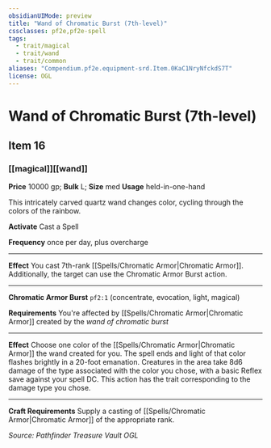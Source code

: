 ```yaml
---
obsidianUIMode: preview
title: "Wand of Chromatic Burst (7th-level)"
cssclasses: pf2e,pf2e-spell
tags:
  - trait/magical
  - trait/wand
  - trait/common
aliases: "Compendium.pf2e.equipment-srd.Item.0KaC1NryNfckdS7T"
license: OGL
---
```

# Wand of Chromatic Burst (7th-level)
## Item 16
### [[magical]][[wand]]


**Price** 10000 gp; 
**Bulk** L; **Size** med
**Usage** held-in-one-hand

This intricately carved quartz wand changes color, cycling through the colors of the rainbow.

**Activate** Cast a Spell

**Frequency** once per day, plus overcharge

* * *

**Effect** You cast 7th-rank [[Spells/Chromatic Armor|Chromatic Armor]]. Additionally, the target can use the Chromatic Armor Burst action.

* * *

**Chromatic Armor Burst** `pf2:1` (concentrate, evocation, light, magical)

**Requirements** You're affected by [[Spells/Chromatic Armor|Chromatic Armor]] created by the _wand of chromatic burst_

* * *

**Effect** Choose one color of the [[Spells/Chromatic Armor|Chromatic Armor]] the wand created for you. The spell ends and light of that color flashes brightly in a 20-foot emanation. Creatures in the area take 8d6 damage of the type associated with the color you chose, with a basic Reflex save against your spell DC. This action has the trait corresponding to the damage type you chose.

* * *

**Craft Requirements** Supply a casting of [[Spells/Chromatic Armor|Chromatic Armor]] of the appropriate rank.

*Source: Pathfinder Treasure Vault*
*OGL*